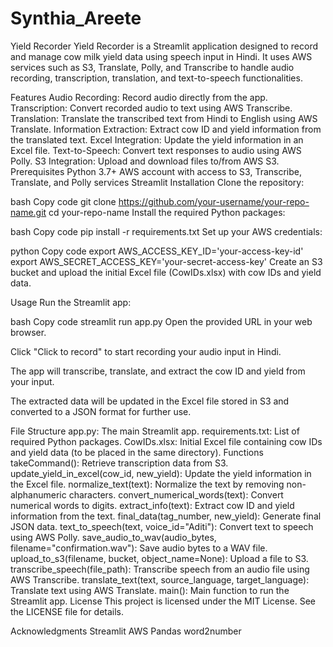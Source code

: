 # Synthia_Areete
Yield Recorder
Yield Recorder is a Streamlit application designed to record and manage cow milk yield data using speech input in Hindi. It uses AWS services such as S3, Translate, Polly, and Transcribe to handle audio recording, transcription, translation, and text-to-speech functionalities.

Features
Audio Recording: Record audio directly from the app.
Transcription: Convert recorded audio to text using AWS Transcribe.
Translation: Translate the transcribed text from Hindi to English using AWS Translate.
Information Extraction: Extract cow ID and yield information from the translated text.
Excel Integration: Update the yield information in an Excel file.
Text-to-Speech: Convert text responses to audio using AWS Polly.
S3 Integration: Upload and download files to/from AWS S3.
Prerequisites
Python 3.7+
AWS account with access to S3, Transcribe, Translate, and Polly services
Streamlit
Installation
Clone the repository:

bash
Copy code
git clone https://github.com/your-username/your-repo-name.git
cd your-repo-name
Install the required Python packages:

bash
Copy code
pip install -r requirements.txt
Set up your AWS credentials:

python
Copy code
export AWS_ACCESS_KEY_ID='your-access-key-id'
export AWS_SECRET_ACCESS_KEY='your-secret-access-key'
Create an S3 bucket and upload the initial Excel file (CowIDs.xlsx) with cow IDs and yield data.

Usage
Run the Streamlit app:

bash
Copy code
streamlit run app.py
Open the provided URL in your web browser.

Click "Click to record" to start recording your audio input in Hindi.

The app will transcribe, translate, and extract the cow ID and yield from your input.

The extracted data will be updated in the Excel file stored in S3 and converted to a JSON format for further use.

File Structure
app.py: The main Streamlit app.
requirements.txt: List of required Python packages.
CowIDs.xlsx: Initial Excel file containing cow IDs and yield data (to be placed in the same directory).
Functions
takeCommand(): Retrieve transcription data from S3.
update_yield_in_excel(cow_id, new_yield): Update the yield information in the Excel file.
normalize_text(text): Normalize the text by removing non-alphanumeric characters.
convert_numerical_words(text): Convert numerical words to digits.
extract_info(text): Extract cow ID and yield information from the text.
final_data(tag_number, new_yield): Generate final JSON data.
text_to_speech(text, voice_id="Aditi"): Convert text to speech using AWS Polly.
save_audio_to_wav(audio_bytes, filename="confirmation.wav"): Save audio bytes to a WAV file.
upload_to_s3(filename, bucket, object_name=None): Upload a file to S3.
transcribe_speech(file_path): Transcribe speech from an audio file using AWS Transcribe.
translate_text(text, source_language, target_language): Translate text using AWS Translate.
main(): Main function to run the Streamlit app.
License
This project is licensed under the MIT License. See the LICENSE file for details.

Acknowledgments
Streamlit
AWS
Pandas
word2number

